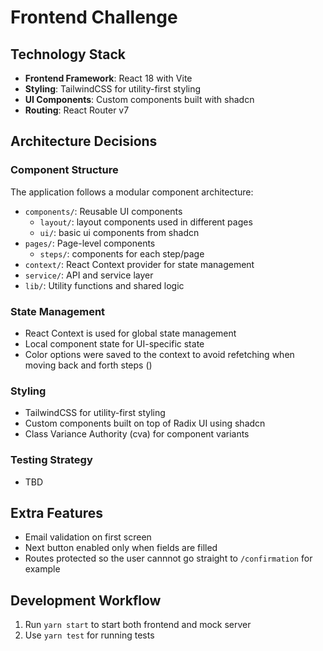 # Frontend Challenge

## Technology Stack

- **Frontend Framework**: React 18 with Vite
- **Styling**: TailwindCSS for utility-first styling
- **UI Components**: Custom components built with shadcn
- **Routing**: React Router v7

## Architecture Decisions

### Component Structure

The application follows a modular component architecture:

- `components/`: Reusable UI components
  - `layout/`: layout components used in different pages
  - `ui/`: basic ui components from shadcn
- `pages/`: Page-level components
  - `steps/`: components for each step/page
- `context/`: React Context provider for state management
- `service/`: API and service layer
- `lib/`: Utility functions and shared logic

### State Management

- React Context is used for global state management
- Local component state for UI-specific state
- Color options were saved to the context to avoid refetching when moving back and forth steps ()

### Styling

- TailwindCSS for utility-first styling
- Custom components built on top of Radix UI using shadcn
- Class Variance Authority (cva) for component variants

### Testing Strategy

- TBD

## Extra Features

- Email validation on first screen
- Next button enabled only when fields are filled
- Routes protected so the user cannnot go straight to `/confirmation` for example

## Development Workflow

1. Run `yarn start` to start both frontend and mock server
2. Use `yarn test` for running tests
